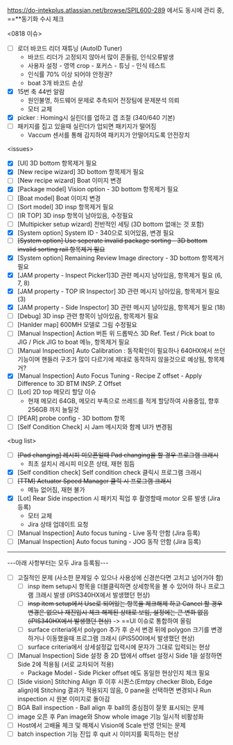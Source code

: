 https://do-intekplus.atlassian.net/browse/SPIL600-289 에서도 동시에 관리 중, ==**동기화 수시 체크

<0818 이슈>
- [ ] 로더 바코드 리더 재튜닝 (AutoID Tuner)
	- 바코드 리더가 고정되지 않아서 많이 흔들림, 인식오류발생
	- 사용자 설정 - 영역 crop - 포커스 - 튜닝 - 인식 테스트
	- 인식률 70% 이상 되어야 안정권?
	- boat 3개 바코드 손상
- [x] 15번 축 44번 알람
	- 원인불명, 하드웨어 문제로 추측되어 전장팀에 문제분석 의뢰
	- 모터 교체
- [x] picker : Homing시 실린더를 업하고 갭 조절 (340/640 기본)
- [ ] 패키지를 집고 있을때 실린더가 업되면 패키지가 떨어짐
	- Vaccum 센서를 통해 감지하여 패키지가 안떨어지도록 안전장치

\<issues>
- [x] [UI] 3D bottom 항목제거 필요
- [x] [New recipe wizard] 3D bottom 항목제거 필요
- [ ] [New recipe wizard] Boat 이미지 변경
- [x] [Package model] Vision option - 3D bottom 항목제거 필요
- [ ] [Boat model] Boat 이미지 변경
- [ ] [Sort model] 3D insp 항목제거 필요
- [ ] [IR TOP] 3D insp 항목이 남아있음, 수정필요
- [ ] [Multipicker setup wizard] 전반적인 세팅 (3D bottom 없애는 것 포함)
- [x] [System option] System ID - 340으로 되어있음, 변경 필요
- [ ] ~~[System option] Use seperate invalid package sorting - 3D bottom invalid sorting rail 항목제거 필요~~
- [x] [System option] Remaining Review Image directory - 3D bottom 항목제거 필요
- [x] [JAM property - Inspect Picker1]3D 관련 메시지 남아있음, 항목제거 필요 (6, 7, 8)
- [x] [JAM property - TOP IR Inspector] 3D 관련 메시지 남아있음, 항목제거 필요 (3)
- [x] [JAM property - Side Inspector] 3D 관련 메시지 남아있음, 항목제거 필요 (18)
- [ ] [Debug] 3D insp 관련 항목이 남아있음, 항목제거 필요
- [ ] [Hanlder map] 600MH 모델로 그림 수정필요
- [ ] [Manual Inspection] Action 버튼 위 드롭박스 3D Ref. Test / Pick boat to JIG / Pick JIG to boat 메뉴, 항목제거 필요
- [ ] [Manual Inspection] Auto Calibration : 동작확인이 필요하나 640HX에서 쓰던기능이며 핸들러 구조가 많이 다르기에 제대로 동작하지 않을것으로 예상됨, 항목제거?
- [x] [Manual Inspection] Auto Focus Tuning - Recipe Z offset - Apply Difference to 3D BTM INSP. Z Offset
- [ ] [Lot] 2D top 메모리 할당 이슈
	- 현재 메모리 64GB, 메모리 부족으로 쓰레드를 적게 할당하여 사용중임, 향후 256GB 까지 늘릴것
- [ ] [PEAR] probe config - 3D bottom 항목
- [ ] [Self Condition Check] 시 Jam 메시지와 함께 UI가 변경됨

\<bug list>
- [ ] ~~[Pad changing] 레시피 미오픈일때 Pad changing을 할 경우 프로그램 크래시~~
	- 최초 설치시 레시피 미오픈 상태, 재현 힘듬
- [x] [Self condition check] Self condition check 클릭시 프로그램 크래시
- [ ] ~~[TTM] Actuator Speed Manager 클릭 시 프로그램 크래시~~
	- 메뉴 없어짐, 재현 불가
- [x] [Lot] Rear Side inspection 시 패키지 픽업 후 촬영할때 motor 오류 발생 (Jira 등록)
	- 모터 교체
	- Jira 상태 업데이트 요청
- [ ] [Manual Inspection] Auto focus tuning - Live 동작 안함 (Jira 등록)
- [ ] [Manual Inspection] Auto focus tuning - JOG 동작 안함 (Jira 등록)
---
---아래 사항부터는 모두 Jira 등록됨---
- [ ] 고질적인 문제 (사소한 문제일 수 있으나 사용성에 신경쓴다면 고치고 넘어가야 함)
	- [ ] insp item setup시 항목을 더블클릭하면 상세항목을 볼 수 있어야 하나 프로그램 크래시 발생 (iPIS340HX에서 발생했던 현상)
	- [ ] ~~insp item setup에서 Use로 되어있는 항목을 체크해제 하고 Cancel 할 경우 변경은 없으나 재진입시 체크 해제된 상태로 보임, 설정에는 큰 변화 없음 (iPIS340HX에서 발생했던 현상)~~ -> ==UI 이슈로 통합하여 올림
	- [ ] surface criteria에서 polygon 추가 후 순서 변경 뒤에 polygon 크기를 변경하거나 이동했을때 프로그램 크래시 (iPIS500I에서 발생했던 현상)
	- [ ] surface criteria에서 상세설정값 입력시에 문자가 그대로 입력되는 현상
- [ ] [Manual Inspection] Side 설정 중 2D 탭에서 offset 설정시 Side 1을 설정하면 Side 2에 적용됨 (서로 교차되어 적용)
	- Package Model - Side Picker offset 에도 동일한 현상인지 체크 필요
- [ ] [Side vision] Stitching Align 후 이후 시퀀스(Emtpy checker Blob, Edge align)에 Stitching 결과가 적용되지 않음, 0 pane을 선택하면 변경되나 Run inspection 시 원본 이미지로 돌아감
- [ ] BGA Ball inspection - Ball align 후 ball의 중심점이 잘못 표시되는 문제
- [ ] image 오픈 후 Pan image와 Show whole image 기능 일시적 비활성화
- [ ] Host에서 고배율 체크 및 해제시 Vision에 Scale 반영 안되는 문제
- [ ] batch inspection 기능 진입 후 quit 시 이미지를 획득하는 현상